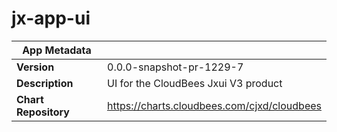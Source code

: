 # jx-app-ui

|App Metadata||
|---|---|
| **Version** | 0.0.0-snapshot-pr-1229-7 |
| **Description** | UI for the CloudBees Jxui V3 product |
| **Chart Repository** | https://charts.cloudbees.com/cjxd/cloudbees |
